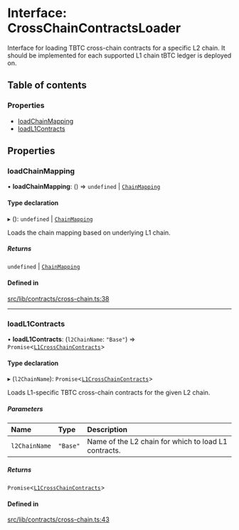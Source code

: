 # Interface: CrossChainContractsLoader

Interface for loading TBTC cross-chain contracts for a specific L2 chain.
It should be implemented for each supported L1 chain tBTC ledger is deployed
on.

## Table of contents

### Properties

- [loadChainMapping](CrossChainContractsLoader.md#loadchainmapping)
- [loadL1Contracts](CrossChainContractsLoader.md#loadl1contracts)

## Properties

### loadChainMapping

• **loadChainMapping**: () => `undefined` \| [`ChainMapping`](../README.md#chainmapping)

#### Type declaration

▸ (): `undefined` \| [`ChainMapping`](../README.md#chainmapping)

Loads the chain mapping based on underlying L1 chain.

##### Returns

`undefined` \| [`ChainMapping`](../README.md#chainmapping)

#### Defined in

[src/lib/contracts/cross-chain.ts:38](https://github.com/keep-network/tbtc-v2/blob/main/typescript/src/lib/contracts/cross-chain.ts#L38)

___

### loadL1Contracts

• **loadL1Contracts**: (`l2ChainName`: ``"Base"``) => `Promise`\<[`L1CrossChainContracts`](../README.md#l1crosschaincontracts)\>

#### Type declaration

▸ (`l2ChainName`): `Promise`\<[`L1CrossChainContracts`](../README.md#l1crosschaincontracts)\>

Loads L1-specific TBTC cross-chain contracts for the given L2 chain.

##### Parameters

| Name | Type | Description |
| :------ | :------ | :------ |
| `l2ChainName` | ``"Base"`` | Name of the L2 chain for which to load L1 contracts. |

##### Returns

`Promise`\<[`L1CrossChainContracts`](../README.md#l1crosschaincontracts)\>

#### Defined in

[src/lib/contracts/cross-chain.ts:43](https://github.com/keep-network/tbtc-v2/blob/main/typescript/src/lib/contracts/cross-chain.ts#L43)
